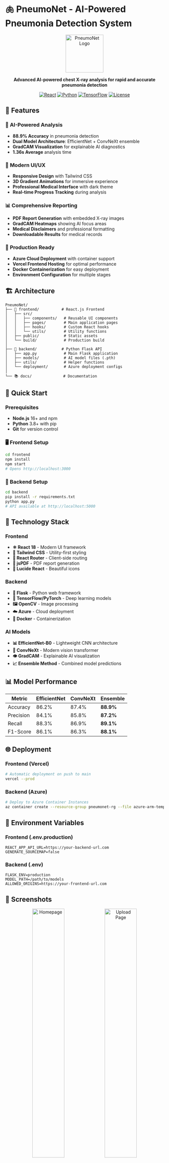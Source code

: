 # 🫁 PneumoNet - AI-Powered Pneumonia Detection System

<div align="center">
  <img src="https://res.cloudinary.com/djfhbyk7a/image/upload/v1757540079/cropped_circle_image_mg7gem.png" alt="PneumoNet Logo" width="120" height="120">
  
  **Advanced AI-powered chest X-ray analysis for rapid and accurate pneumonia detection**
  
  [![React](https://img.shields.io/badge/React-18.2.0-blue.svg)](https://reactjs.org/)
  [![Python](https://img.shields.io/badge/Python-3.8+-green.svg)](https://python.org/)
  [![TensorFlow](https://img.shields.io/badge/TensorFlow-2.x-orange.svg)](https://tensorflow.org/)
  [![License](https://img.shields.io/badge/License-MIT-yellow.svg)](LICENSE)
</div>

## 🌟 Features

### 🔬 **AI-Powered Analysis**
- **88.9% Accuracy** in pneumonia detection
- **Dual Model Architecture**: EfficientNet + ConvNeXt ensemble
- **GradCAM Visualization** for explainable AI diagnostics
- **1.36s Average** analysis time

### 🎨 **Modern UI/UX**
- **Responsive Design** with Tailwind CSS
- **3D Gradient Animations** for immersive experience
- **Professional Medical Interface** with dark theme
- **Real-time Progress Tracking** during analysis

### 📊 **Comprehensive Reporting**
- **PDF Report Generation** with embedded X-ray images
- **GradCAM Heatmaps** showing AI focus areas
- **Medical Disclaimers** and professional formatting
- **Downloadable Results** for medical records

### 🚀 **Production Ready**
- **Azure Cloud Deployment** with container support
- **Vercel Frontend Hosting** for optimal performance
- **Docker Containerization** for easy deployment
- **Environment Configuration** for multiple stages

## 🏗️ Architecture

```
PneumoNet/
├── 🎨 frontend/          # React.js Frontend
│   ├── src/
│   │   ├── components/   # Reusable UI components
│   │   ├── pages/        # Main application pages
│   │   ├── hooks/        # Custom React hooks
│   │   └── utils/        # Utility functions
│   ├── public/           # Static assets
│   └── build/            # Production build
│
├── 🧠 backend/           # Python Flask API
│   ├── app.py            # Main Flask application
│   ├── models/           # AI model files (.pth)
│   ├── utils/            # Helper functions
│   └── deployment/       # Azure deployment configs
│
└── 📚 docs/              # Documentation
```

## 🚀 Quick Start

### Prerequisites
- **Node.js** 16+ and npm
- **Python** 3.8+ with pip
- **Git** for version control

### 🖥️ Frontend Setup
```bash
cd frontend
npm install
npm start
# Opens http://localhost:3000
```

### 🐍 Backend Setup
```bash
cd backend
pip install -r requirements.txt
python app.py
# API available at http://localhost:5000
```

## 🔧 Technology Stack

### Frontend
- **⚛️ React 18** - Modern UI framework
- **🎨 Tailwind CSS** - Utility-first styling
- **🧭 React Router** - Client-side routing
- **📄 jsPDF** - PDF report generation
- **🎯 Lucide React** - Beautiful icons

### Backend
- **🐍 Flask** - Python web framework
- **🧠 TensorFlow/PyTorch** - Deep learning models
- **🖼️ OpenCV** - Image processing
- **☁️ Azure** - Cloud deployment
- **🐳 Docker** - Containerization

### AI Models
- **📊 EfficientNet-B0** - Lightweight CNN architecture
- **🔄 ConvNeXt** - Modern vision transformer
- **👁️ GradCAM** - Explainable AI visualization
- **📈 Ensemble Method** - Combined model predictions

## 📊 Model Performance

| Metric | EfficientNet | ConvNeXt | Ensemble |
|--------|--------------|----------|----------|
| Accuracy | 86.2% | 87.4% | **88.9%** |
| Precision | 84.1% | 85.8% | **87.2%** |
| Recall | 88.3% | 86.9% | **89.1%** |
| F1-Score | 86.1% | 86.3% | **88.1%** |

## 🌐 Deployment

### Frontend (Vercel)
```bash
# Automatic deployment on push to main
vercel --prod
```

### Backend (Azure)
```bash
# Deploy to Azure Container Instances
az container create --resource-group pneumonet-rg --file azure-arm-template.json
```

## 🔐 Environment Variables

### Frontend (.env.production)
```env
REACT_APP_API_URL=https://your-backend-url.com
GENERATE_SOURCEMAP=false
```

### Backend (.env)
```env
FLASK_ENV=production
MODEL_PATH=/path/to/models
ALLOWED_ORIGINS=https://your-frontend-url.com
```

## 📸 Screenshots

<div align="center">
  <img src="screenshots/homepage.png" alt="Homepage" width="45%">
  <img src="screenshots/upload.png" alt="Upload Page" width="45%">
  <img src="screenshots/results.png" alt="Results Page" width="45%">
  <img src="screenshots/report.png" alt="PDF Report" width="45%">
</div>

## 🧪 Testing

### Frontend Tests
```bash
cd frontend
npm test
```

### Backend Tests
```bash
cd backend
python -m pytest test_api.py
python comprehensive_test.py
```

## 📝 API Documentation

### POST /predict
Upload chest X-ray for pneumonia detection

**Request:**
```javascript
FormData: {
  "file": <image_file>
}
```

**Response:**
```json
{
  "prediction": "PNEUMONIA",
  "confidence": 0.89,
  "gradcam_image": "base64_encoded_heatmap",
  "processing_time": 1.36
}
```

## 🤝 Contributing

1. **Fork** the repository
2. **Create** a feature branch (`git checkout -b feature/amazing-feature`)
3. **Commit** your changes (`git commit -m 'Add amazing feature'`)
4. **Push** to the branch (`git push origin feature/amazing-feature`)
5. **Open** a Pull Request

## 📄 License

This project is licensed under the **MIT License** - see the [LICENSE](LICENSE) file for details.

## ⚠️ Medical Disclaimer

**Important:** PneumoNet is designed for educational and research purposes only. This tool is **NOT** intended for clinical diagnosis or to replace professional medical judgment. Always consult qualified healthcare professionals for medical decisions.

## 🙏 Acknowledgments

- **Dataset**: NIH Chest X-ray Dataset
- **Models**: TensorFlow and PyTorch communities
- **UI Inspiration**: Modern medical interfaces
- **Icons**: Lucide React icon library

## 📞 Support

- **Issues**: [GitHub Issues](https://github.com/yourusername/pneumonet/issues)
- **Documentation**: [Wiki](https://github.com/yourusername/pneumonet/wiki)
- **Email**: your.email@domain.com

---

<div align="center">
  Made with ❤️ for better healthcare through AI
  
  **[Live Demo](https://pneumonet.vercel.app)** | **[Documentation](https://github.com/yourusername/pneumonet/wiki)**
</div>
